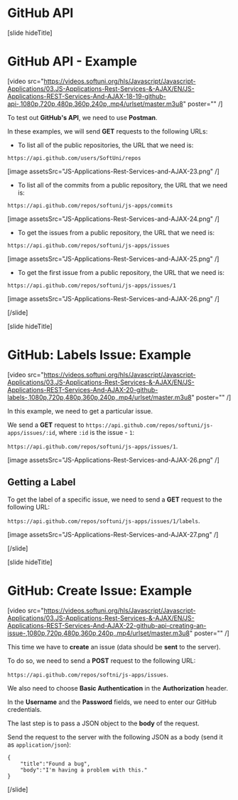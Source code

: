 # GitHub API

[slide hideTitle]

# GitHub API - Example

[video src="https://videos.softuni.org/hls/Javascript/Javascript-Applications/03.JS-Applications-Rest-Services-&-AJAX/EN/JS-Applications-REST-Services-And-AJAX-18-19-github-api-,1080p,720p,480p,360p,240p,.mp4/urlset/master.m3u8" poster="" /]

To test out **GitHub's API**, we need to use **Postman**.

In these examples, we will send **GET** requests to the following URLs:

- To list all of the public repositories, the URL that we need is: 

`https://api.github.com/users/SoftUni/repos`

[image assetsSrc="JS-Applications-Rest-Services-and-AJAX-23.png" /]

- To list all of the commits from a public repository, the URL that we need is: 

`https://api.github.com/repos/softuni/js-apps/commits`

[image assetsSrc="JS-Applications-Rest-Services-and-AJAX-24.png" /]

- To get the issues from a public repository, the URL that we need is: 

`https://api.github.com/repos/softuni/js-apps/issues`

[image assetsSrc="JS-Applications-Rest-Services-and-AJAX-25.png" /]

- To get the first issue from a public repository, the URL that we need is: 

`https://api.github.com/repos/softuni/js-apps/issues/1`

[image assetsSrc="JS-Applications-Rest-Services-and-AJAX-26.png" /]

[/slide]

[slide hideTitle]

# GitHub: Labels Issue: Example

[video src="https://videos.softuni.org/hls/Javascript/Javascript-Applications/03.JS-Applications-Rest-Services-&-AJAX/EN/JS-Applications-REST-Services-And-AJAX-20-github-labels-,1080p,720p,480p,360p,240p,.mp4/urlset/master.m3u8" poster="" /]

In this example, we need to get a particular issue.

We send a **GET** request to `https://api.github.com/repos/softuni/js-apps/issues/:id`, where `:id` is the issue - `1`:

`https://api.github.com/repos/softuni/js-apps/issues/1`.

[image assetsSrc="JS-Applications-Rest-Services-and-AJAX-26.png" /]

## Getting a Label

To get the label of a specific issue, we need to send a **GET** request to the following URL: 

`https://api.github.com/repos/softuni/js-apps/issues/1/labels`.

[image assetsSrc="JS-Applications-Rest-Services-and-AJAX-27.png" /]

[/slide]

[slide hideTitle]

# GitHub: Create Issue: Example

[video src="https://videos.softuni.org/hls/Javascript/Javascript-Applications/03.JS-Applications-Rest-Services-&-AJAX/EN/JS-Applications-REST-Services-And-AJAX-22-github-api-creating-an-issue-,1080p,720p,480p,360p,240p,.mp4/urlset/master.m3u8" poster="" /]


This time we have to **create** an issue (data should be **sent** to the server). 

To do so, we need to send a **POST** request to the following URL: 

`https://api.github.com/repos/softni/js-apps/issues`.

We also need to choose **Basic Authentication** in the **Authorization** header. 

In the **Username** and the **Password** fields, we need to enter our GitHub credentials.

The last step is to pass a JSON object to the **body** of the request.

Send the request to the server with the following JSON as a body (send it as `application/json`): 

```
{
    "title":"Found a bug",
    "body":"I'm having a problem with this."
}
```

[/slide]
